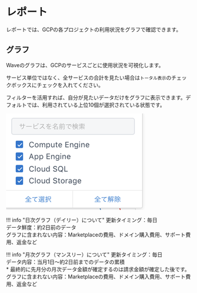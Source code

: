 # レポート

レポートでは、GCPの各プロジェクトの利用状況をグラフで確認できます。

## グラフ

Waveのグラフは、GCPのサービスごとに使用状況を可視化します。

サービス単位ではなく、全サービスの合計を見たい場合は`トータル表示`のチェックボックスにチェックを入れてください。

フィルターを活用すれば、自分が見たいデータだけをグラフに表示できます。デフォルトでは、利用されている上位10個が選択されている状態です。

![](../../assets/wave/Wave-3.png)

!!! info "日次グラフ（デイリー）について"
    更新タイミング：毎日  
    データ鮮度：約2日前のデータ  
    グラフに含まれない内容：Marketplaceの費用、ドメイン購入費用、サポート費用、返金など

!!! info "月次グラフ（マンスリー）について"
    更新タイミング：毎日  
    データ内容：当月1日〜約2日前までのデータの累積  
    \* 最終的に先月分の月次データ金額が確定するのは請求金額が確定した後です。  
    グラフに含まれない内容：Marketplaceの費用、ドメイン購入費用、サポート費用、返金など
